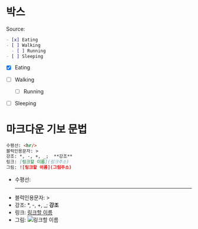 # 박스
Source:

```markdown
- [x] Eating
- [ ] Walking
  - [ ] Running
- [ ] Sleeping
```

- [x] Eating
- [ ] Walking
  - [ ] Running
- [ ] Sleeping


# 마크다운 기보 문법
```markdown
수평선: <hr/>
블럭인용문자: >
강조: *, -, +, _;  **강조**
링크: [링크할 이름](링크주소)
그림: ![링크할 이름](그림주소)
```

* 수평선: <hr/>
* 블럭인용문자: >
* 강조: *, -, +, _;  **강조**
* 링크: [링크할 이름](링크주소)
* 그림: ![링크할 이름](그림주소)
